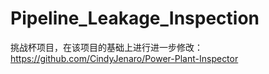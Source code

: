 # Pipeline_Leakage_Inspection
挑战杯项目，在该项目的基础上进行进一步修改：https://github.com/CindyJenaro/Power-Plant-Inspector
